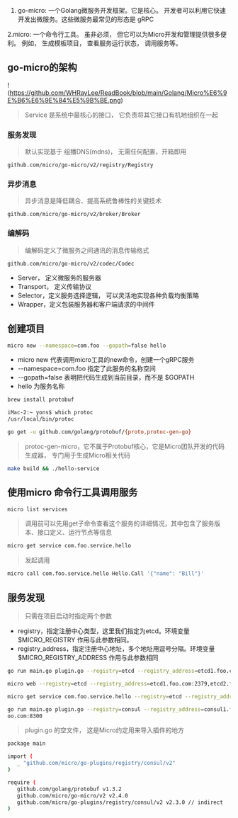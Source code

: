 1. go-micro: 一个Golang微服务开发框架。它是核心。 开发者可以利用它快速开发出微服务。这些微服务最常见的形态是 gRPC

2.micro: 一个命令行工具。 虽非必须， 但它可以为Micro开发和管理提供很多便利。 例如， 生成模板项目， 查看服务运行状态， 调用服务等。 

## go-micro的架构
!(https://github.com/WHRayLee/ReadBook/blob/main/Golang/Micro%E6%9E%B6%E6%9E%84%E5%9B%BE.png)

> Service 是系统中最核心的接口， 它负责将其它接口有机地组织在一起

### 服务发现
>  默认实现基于 组播DNS(mdns)， 无需任何配置，开箱即用

`github.com/micro/go-micro/v2/registry/Registry`

### 异步消息
> 异步消息是降低耦合、提高系统鲁棒性的关键技术

`github.com/micro/go-micro/v2/broker/Broker`

### 编解码
> 编解码定义了微服务之间通讯的消息传输格式

`github.com/micro/go-micro/v2/codec/Codec`

- Server， 定义微服务的服务器
- Transport， 定义传输协议
- Selector，定义服务选择逻辑， 可以灵活地实现各种负载均衡策略
- Wrapper，定义包装服务器和客户端请求的中间件

## 创建项目

```bash
micro new --namespace=com.foo --gopath=false hello
```
- micro new 代表调用micro工具的new命令，创建一个gRPC服务
- --namespace=com.foo 指定了此服务的名称空间
- --gopath=false 表明把代码生成到当前目录，而不是 $GOPATH
- hello 为服务名称

```bash
brew install protobuf

iMac-2:~ yons$ which protoc
/usr/local/bin/protoc

go get -u github.com/golang/protobuf/{proto,protoc-gen-go}
```

> protoc-gen-micro，它不属于Protobuf核心，它是Micro团队开发的代码生成器， 专门用于生成Micro相关代码

```bash
make build && ./hello-service
```

## 使用micro 命令行工具调用服务
```bash
micro list services
```
>调用前可以先用get子命令查看这个服务的详细情况，其中包含了服务版本、接口定义、运行节点等信息

```bash
micro get service com.foo.service.hello
```

> 发起调用

```bash
micro call com.foo.service.hello Hello.Call '{"name": "Bill"}'
```


## 服务发现
> 只需在项目启动时指定两个参数
- registry，指定注册中心类型，这里我们指定为etcd。环境变量$MICRO_REGISTRY 作用与此参数相同。
- registry_address，指定注册中心地址，多个地址用逗号分隔。环境变量$MICRO_REGISTRY_ADDRESS 作用与此参数相同

```bash
go run main.go plugin.go --registry=etcd --registry_address=etcd1.foo.com:2379,etcd2.foo.com:2379,etcd3.foo.com:2379
```

```bash
micro web --registry=etcd --registry_address=etcd1.foo.com:2379,etcd2.foo.com:2379,etcd3.foo.com:2379
```

```bash
micro get service com.foo.service.hello --registry=etcd --registry_address=etcd1.foo.com:2379,etcd2.foo.com:2379,etcd3.foo.com:2379
```

```bash
go run main.go plugin.go --registry=consul --registry_address=consul1.foo.com:8300,consul2.foo.com:8300,consul3.f
oo.com:8300
```
> plugin.go 的空文件， 这是Micro约定用来导入插件的地方

```bash
package main

import (
   _ "github.com/micro/go-plugins/registry/consul/v2"
)
```

```bash
require (
   github.com/golang/protobuf v1.3.2
   github.com/micro/go-micro/v2 v2.4.0
   github.com/micro/go-plugins/registry/consul/v2 v2.3.0 // indirect   
)
```
